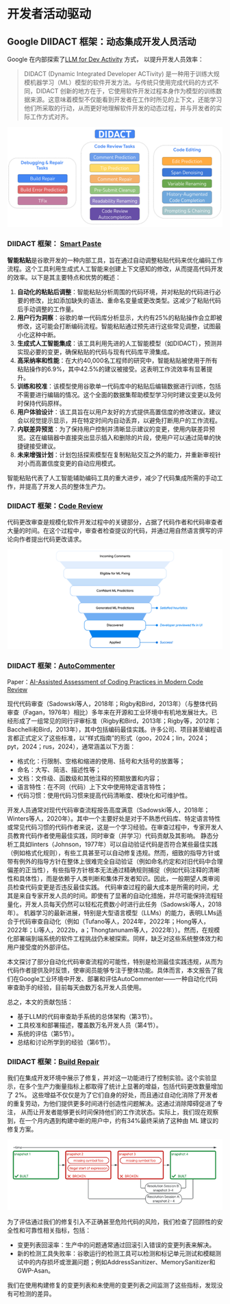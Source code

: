 # 开发者活动驱动

## Google DIIDACT 框架：动态集成开发人员活动

Google
在内部探索了[LLM for Dev Activity](https://research.google/blog/large-sequence-models-for-software-development-activities/)
方式，
以提升开发人员效率：

> DIDACT (Dynamic Integrated Developer ACTivity) 是一种用于训练大规模机器学习（ML）模型的软件开发方法。与传统只使用完成代码的方式不同，DIDACT
> 创新的地方在于，它使用软件开发过程本身作为模型的训练数据来源。这意味着模型不仅能看到开发者在工作时所见的上下文，还能学习他们所采取的行动，从而更好地理解软件开发的动态过程，并与开发者的实际工作方式对齐。

![DIDACT](images/google-didact.png)

### DIIDACT 框架： [Smart Paste](https://research.google/blog/smart-paste-for-context-aware-adjustments-to-pasted-code/)

**智能粘贴**是谷歌开发的一种内部工具，旨在通过自动调整粘贴代码来优化编码工作流程。这个工具利用生成式人工智能来创建上下文感知的修改，从而提高代码开发的效率。以下是其主要特点和优势的概述：

1. **自动化的粘贴后调整**：智能粘贴分析周围的代码环境，并对粘贴的代码进行必要的修改，比如添加缺失的语法、重命名变量或更改类型。这减少了粘贴代码后手动调整的工作量。
2. **用户行为洞察**：谷歌的单一代码库分析显示，大约有25%的粘贴操作会立即被修改，这可能会打断编码流程。智能粘贴通过预先进行这些常见调整，试图最小化这种中断。
3. **生成式人工智能集成**：该工具利用先进的人工智能模型（如DIDACT），预测并实现必要的变更，确保粘贴的代码与现有代码库平滑集成。
4. **高采纳率和性能**：在大约40,000名工程师的研究中，智能粘贴被使用于所有粘贴操作的6.9%，其中42.5%的建议被接受。这表明工作流效率有显著提升。
5. **训练和校准**：该模型使用谷歌单一代码库中的粘贴后编辑数据进行训练，包括不需要进行编辑的情况。这个全面的数据集帮助模型学习何时建议变更以及何时保持代码原样。
6. **用户体验设计**：该工具旨在以用户友好的方式提供高置信度的修改建议。建议会以视觉提示显示，并在特定时间内自动丢弃，以避免打断用户的工作流程。
7. **内联差异预览**：为了保持用户控制并清晰显示建议的变更，使用内联差异预览。这在编辑器中直接突出显示插入和删除的片段，使用户可以通过简单的快捷键接受建议。
8. **未来增强计划**：计划包括探索模型在复制粘贴交互之外的能力，并重新审视针对小而高置信度变更的自动应用模式。

智能粘贴代表了人工智能辅助编码工具的重大进步，减少了代码集成所需的手动工作，并提高了开发人员的整体生产力。

### DIIDACT 框架：[Code Review](https://research.google/blog/resolving-code-review-comments-with-ml/)

代码更改审查是规模化软件开发过程中的关键部分，占据了代码作者和代码审查者大量的时间。在这个过程中，审查者检查提议的代码，并通过用自然语言撰写的评论向作者提出代码更改请求。

![](images/suggestion-filter-funnel.png)

### DIIDACT 框架：[AutoCommenter](https://arxiv.org/abs/2405.13565)

Paper：[AI-Assisted Assessment of Coding Practices in Modern Code Review](https://arxiv.org/abs/2405.13565)

现代代码审查（Sadowski等人，2018年；Rigby和Bird，2013年）（与整体代码审查（Fagan，1976年）相比）多年来在开源和工业环境中有机地发展壮大。已经形成了一组常见的同行评审标准（Rigby和Bird，2013年；Rigby等，2012年；Bacchelli和Bird，2013年），其中包括编码最佳实践。许多公司、项目甚至编程语言都正式定义了这些标准，以“样式指南”的形式（goo，2024；lin，2024；pyt，2024；rus，2024），通常涵盖以下方面：

- 格式化：行限制、空格和缩进的使用、括号和大括号的放置等；
- 命名：大写、简洁、描述性等；
- 文档：文件级、函数级和其他注释的预期放置和内容；
- 语言特性：在不同（代码）上下文中使用特定语言特性；
- 代码习惯：使用代码习惯来提高代码清晰度、模块化和可维护性。

开发人员通常对现代代码审查流程报告高度满意（Sadowski等人，2018年；Winters等人，2020年）。其中一个主要好处是对于不熟悉代码库、特定语言特性或常见代码习惯的代码作者来说，这是一个学习经验。在审查过程中，专家开发人员教育代码作者使用最佳实践，同时审查（并学习）代码贡献及其影响。
静态分析工具如linters（Johnson，1977年）可以自动验证代码是否符合某些最佳实践（例如格式化规则），有些工具甚至可以自动修复违规。然而，细致的指导方针或带有例外的指导方针在整体上很难完全自动验证（例如命名约定和对旧代码中合理偏差的正当性），有些指导方针根本无法通过精确规则捕捉（例如代码注释的清晰性和具体性），而是依赖于人类判断和集体开发者知识。因此，一般期望人类审阅员检查代码变更是否违反最佳实践。
代码审查过程的最大成本是所需的时间，尤其是来自专家开发人员的时间。即使有了显著的自动化措施，并尽可能保持流程轻量化，开发人员每天仍然可以轻松花费数小时进行此任务（Sadowski等人，2018年）。
机器学习的最新进展，特别是大型语言模型（LLMs）的能力，表明LLMs适合于代码审查自动化（例如（Tufano等人，2024年，2022年；Hong等人，2022年；Li等人，2022b，a；Thongtanunam等人，2022年））。然而，在规模化部署端到端系统的软件工程挑战仍未被探索。同样，缺乏对这些系统整体效力和用户接受度的外部评估。

本文探讨了部分自动化代码审查流程的可能性，特别是检测最佳实践违规，从而为代码作者提供及时反馈，使审阅员能够专注于整体功能。具体而言，本文报告了我们在Google工业环境中开发、部署和评估AutoCommenter——一种自动化代码审查助手的经验，目前每天由数万名开发人员使用。

总之，本文的贡献包括：

- 基于LLM的代码审查助手系统的总体架构（第3节）。
- 工具校准和部署描述，覆盖数万名开发人员（第4节）。
- 系统的评估（第5节）。
- 总结和讨论所学到的经验（第6节）。

### DIIDACT 框架：[Build Repair](https://research.google/blog/safely-repairing-broken-builds-with-ml/)

我们在集成开发环境中展示了修复，并对这一功能进行了控制实验。这个实验显示，在多个生产力衡量指标上都取得了统计上显著的增益，包括代码更改数量增加了
2%。
这些增益不仅仅是为了它们自身的好处，而且通过自动化消除了开发者的重复劳动，为他们提供更多时间进行创造性问题解决。这通过消除障碍促进了专注，
从而让开发者能够更长时间保持他们的工作流状态。实际上，我们现在观察到，在一个月内遇到构建中断的用户中，约有34%最终采纳了这种由
ML 建议的修复方案。

![Google Buildfix](images/google-build-fix.png)

为了评估通过我们的修复引入不正确甚至危险代码的风险，我们检查了回顾性的安全性和可靠性相关指标，包括：

- 变更列表回滚率：生产中的问题通常通过回滚引入错误的变更列表来解决。
- 新的检测工具失败率：谷歌运行的检测工具可以检测和标记单元测试和模糊测试中的内存损坏或泄漏问题；例如AddressSanitizer、MemorySanitizer和GWP-Asan。

我们在使用构建修复的变更列表和未使用的变更列表之间监测了这些指标，发现没有可检测的差异。


